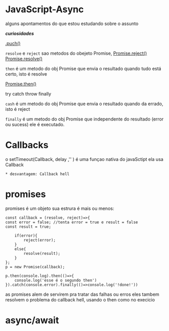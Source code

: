 # JavaScript-Async
alguns apontamentos do que estou estudando sobre o assunto

***curiosidades***

<a href="https://www.w3schools.com/jsref/jsref_push.asp">.puch()</a>

```resolve``` e ```reject``` sao metodos do obejeto Promise,
<a href="https://developer.mozilla.org/fr/docs/Web/JavaScript/Reference/Objets_globaux/Promise/reject">Promise.reject()</a>
<a href="https://developer.mozilla.org/fr/docs/Web/JavaScript/Reference/Objets_globaux/Promise/resolve">Promise.resolve()</a> 

```then``` é um metodo do obj Promise que envia o resultado quando tudo está certo, isto é resolve 

<a href="https://developer.mozilla.org/fr/docs/Web/JavaScript/Reference/Objets_globaux/Promise/then">Promise.then()</a>  


try catch throw finally 

```cash``` é um metodo do obj Promise que envia o resultado quando da errado, isto é reject

```finally``` é um metodo do obj Promise que independente do resultado (error ou sucess) ele é executado.  

# Callbacks

o setTimeout(Callback, delay ,'' ) é uma funçao nativa do javaSctipt ela usa Callback

	* desvantagem: Callback hell

# promises 

promises é um objeto 
sua estrura é mais ou menos:

```
const callback = (resolve, reject)=>{
const error = false; //tenta error = true e result = false  
const result = true;

	if(error){
		reject(error);
	}
	else{
		resolve(result);
	}
};
p = new Promise(callback);

p.then(console.log).then(()=>{
	console.log('esse é o segundo then')
}).catch(console.error).finally(()=>console.log('!done!'))
```
as promises alem de servirem pra tratar das falhas ou erros eles tambem resolvem o problema do callback hell, usando o then como no execicio

# async/await
